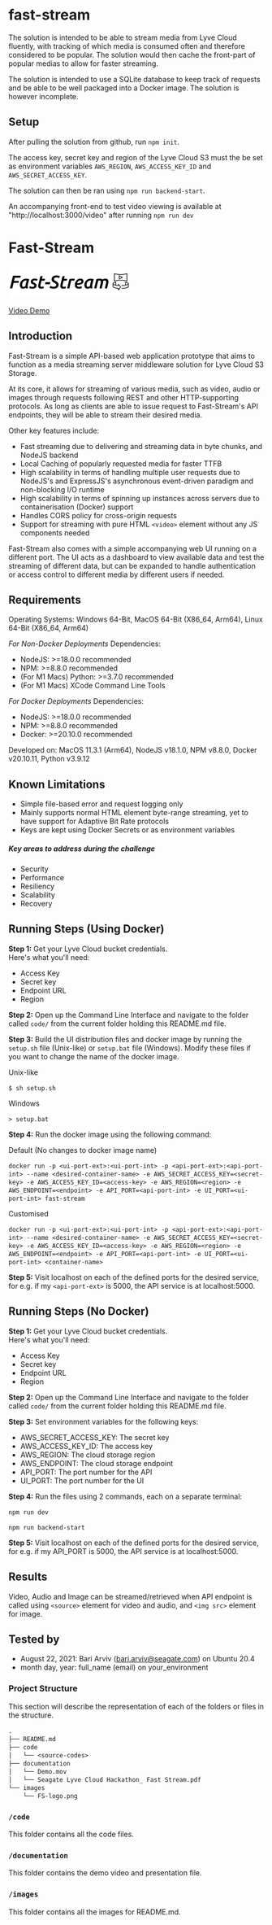# fast-stream

The solution is intended to be able to stream media from Lyve Cloud fluently, with tracking of which media
is consumed often and therefore considered to be popular. The solution would then cache the front-part of popular
medias to allow for faster streaming. 

The solution is intended to use a SQLite database to keep track of requests and be able to be well packaged into a Docker image. The solution is however incomplete. 

## Setup 
After pulling the solution from github, run `npm init`. 

The access key, secret key and region of the Lyve Cloud S3 must the be set as environment variables `AWS_REGION`, `AWS_ACCESS_KEY_ID` and `AWS_SECRET_ACCESS_KEY`.

The solution can then be ran using `npm run backend-start`. 

An accompanying front-end to test video viewing is available at "http://localhost:3000/video" after running `npm run dev`

# Fast-Stream

![Fast-Stream Logo](images/FS-logo.png)

[Video Demo](https://drive.google.com/file/d/1CE-z2mlPGWXvPxN3Jtw-KPkkRNZTUyKV/view?usp=sharing)

## Introduction
Fast-Stream is a simple API-based web application prototype that aims to function as a media streaming server middleware solution for Lyve Cloud S3 Storage.   

At its core, it allows for streaming of various media, such as video, audio or images through requests following REST and other HTTP-supporting protocols. As long as clients are able to issue request to Fast-Stream's API endpoints, they will be able to stream their desired media.   

Other key features include: 
-  Fast streaming due to delivering and streaming data in byte chunks, and NodeJS backend
-  Local Caching of popularly requested media for faster TTFB
-  High scalability in terms of handling multiple user requests due to NodeJS's and ExpressJS's asynchronous event-driven paradigm and non-blocking I/O runtime
-  High scalability in terms of spinning up instances across servers due to containerisation (Docker) support
-  Handles CORS policy for cross-origin requests
-  Support for streaming with pure HTML `<video>` element without any JS components needed

Fast-Stream also comes with a simple accompanying web UI running on a different port. The UI acts as a dashboard to view available data and test the streaming of different data, but can be expanded to handle authentication or access control to different media by different users if needed. 

## Requirements
Operating Systems: Windows 64-Bit, MacOS 64-Bit (X86_64, Arm64), Linux 64-Bit (X86_64, Arm64)

_For Non-Docker Deployments_
Dependencies: 
-  NodeJS: >=18.0.0 recommended
-  NPM: >=8.8.0 recommended
-  (For M1 Macs) Python: >=3.7.0 recommended
-  (For M1 Macs) XCode Command Line Tools

_For Docker Deployments_
Dependencies: 
-  NodeJS: >=18.0.0 recommended
-  NPM: >=8.8.0 recommended
-  Docker: >=20.10.0 recommended

Developed on: MacOS 11.3.1 (Arm64), NodeJS v18.1.0, NPM v8.8.0, Docker v20.10.11, Python v3.9.12

## Known Limitations 
-  Simple file-based error and request logging only
-  Mainly supports normal HTML element byte-range streaming, yet to have support for Adaptive Bit Rate protocols 
-  Keys are kept using Docker Secrets or as environment variables

##### Key areas to address during the challenge
* Security
* Performance
* Resiliency 
* Scalability
* Recovery

## Running Steps (Using Docker)
**Step 1:** Get your Lyve Cloud bucket credentials.   
Here's what you'll need:
* Access Key
* Secret key
* Endpoint URL
* Region

**Step 2:** 
Open up the Command Line Interface and navigate to the folder called `code/` from the current folder holding this README.md file. 

**Step 3:** Build the UI distribution files and docker image by running the `setup.sh` file (Unix-like) or `setup.bat` file (Windows). Modify these files if you want to change the name of the docker image. 

Unix-like
```
$ sh setup.sh
```

Windows
```
> setup.bat
```

**Step 4:** 
Run the docker image using the following command: 

Default (No changes to docker image name)
```
docker run -p <ui-port-ext>:<ui-port-int> -p <api-port-ext>:<api-port-int> --name <desired-container-name> -e AWS_SECRET_ACCESS_KEY=<secret-key> -e AWS_ACCESS_KEY_ID=<access-key> -e AWS_REGION=<region> -e AWS_ENDPOINT=<endpoint> -e API_PORT=<api-port-int> -e UI_PORT=<ui-port-int> fast-stream
```

Customised
```
docker run -p <ui-port-ext>:<ui-port-int> -p <api-port-ext>:<api-port-int> --name <desired-container-name> -e AWS_SECRET_ACCESS_KEY=<secret-key> -e AWS_ACCESS_KEY_ID=<access-key> -e AWS_REGION=<region> -e AWS_ENDPOINT=<endpoint> -e API_PORT=<api-port-int> -e UI_PORT=<ui-port-int> <container-name>
```

**Step 5:** 
Visit localhost on each of the defined ports for the desired service, for e.g. if my `<api-port-ext>` is 5000, the API service is at localhost:5000. 

## Running Steps (No Docker)
**Step 1:** Get your Lyve Cloud bucket credentials.   
Here's what you'll need:
* Access Key
* Secret key
* Endpoint URL
* Region

**Step 2:** 
Open up the Command Line Interface and navigate to the folder called `code/` from the current folder holding this README.md file. 

**Step 3:** Set environment variables for the following keys: 
-  AWS_SECRET_ACCESS_KEY: The secret key
-  AWS_ACCESS_KEY_ID: The access key
-  AWS_REGION: The cloud storage region
-  AWS_ENDPOINT: The cloud storage endpoint
-  API_PORT: The port number for the API
-  UI_PORT: The port number for the UI

**Step 4:** 
Run the files using 2 commands, each on a separate terminal: 

```
npm run dev
```

```
npm run backend-start
```

**Step 5:** 
Visit localhost on each of the defined ports for the desired service, for e.g. if my API_PORT is 5000, the API service is at localhost:5000. 

## Results 
Video, Audio and Image can be streamed/retrieved when API endpoint is called using `<source>` element for video and audio, and `<img src>` element for image. 

## Tested by
* August 22, 2021: Bari Arviv (bari.arviv@seagate.com) on Ubuntu 20.4
* month day, year: full_name (email) on your_environment

### Project Structure
This section will describe the representation of each of the folders or files in the structure.

```
.
├── README.md
├── code
│   └── <source-codes>
├── documentation
│   └── Demo.mov
│   └── Seagate Lyve Cloud Hackathon_ Fast Stream.pdf
└── images
    └── FS-logo.png
```

### `/code`
This folder contains all the code files.

### `/documentation`
This folder contains the demo video and presentation file.

### `/images`
This folder contains all the images for README.md.